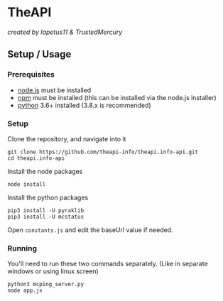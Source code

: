 # TheAPI
*created by Iapetus11 & TrustedMercury*

## Setup / Usage
### Prerequisites
* [node.js](https://nodejs.org/) must be installed
* [npm](https://nodejs.org/) must be installed (this can be installed via the node.js installer)
* [python](https://www.python.org/downloads/) 3.6+ installed (3.8.x is recommended)

### Setup
Clone the repository, and navigate into it
```
git clone https://github.com/theapi-info/theapi.info-api.git
cd theapi.info-api
```
Install the node packages
```
node install
```
Install the python packages
```
pip3 install -U pyraklib
pip3 install -U mcstatus
```
Open `constants.js` and edit the baseUrl value if needed.

### Running
You'll need to run these two commands separately. (Like in separate windows or using linux screen)
```
python3 mcping_server.py
node app.js
```
